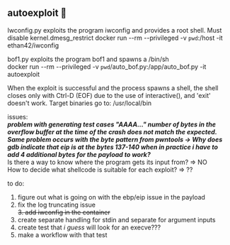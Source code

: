 ## autoexploit 💖
Iwconfig.py exploits the program iwconfig and provides a root shell. Must disable kernel.dmesg_restrict
docker run --rm --privileged -v `pwd`:/host -it ethan42/iwconfig

bof1.py exploits the program bof1 and spawns a /bin/sh<br />
docker run --rm --privileged -v `pwd`/auto_bof.py:/app/auto_bof.py -it autoexploit


When the exploit is successful and the process spawns a shell, the shell closes only with Ctrl-D (EOF) due to the use of interactive(), and 'exit' doesn't work.
Target binaries go to: /usr/local/bin

issues:<br />
**_problem with generating test cases "AAAA..." number of bytes in the overflow buffer at the time of the crash does not match the expected. Same problem occurs with the byte pattern from pwntools -> Why does gdb indicate that eip is at the bytes 137-140 when in practice i have to add 4 additional bytes for the payload to work?_**<br />
Is there a way to know where the program gets its input from? => NO<br />
How to decide what shellcode is suitable for each exploit? => ??<br />

to do:<br />
1. figure out what is going on with the ebp/eip issue in the payload<br />
2. fix the log truncating issue<br />
~~3. add iwconfig in the container~~<br />
4. create separate handling for stdin and separate for argument inputs<br />
5. create test that _i guess_ will look for an execve??? <br />
6. make a workflow with that test<br />








